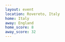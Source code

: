 ```yaml
---
layout: event
location: Rovereto, Italy
home: Italy
away: England
home_score: 8
away_score: 32
---
```

